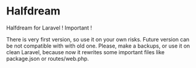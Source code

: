 # Halfdream
Halfdream for Laravel
! Important !

There is very first version, so use it on your own risks. Future version can be not compatible with with old one. Please, make a backups, or use it on clean Laravel, because now it rewrites some important files like package.json or routes/web.php.
